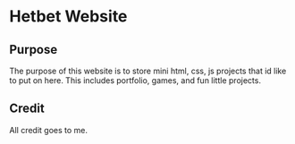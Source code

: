 # Hetbet Website

## Purpose
The purpose of this website is to store mini html, css, js projects that id like to put on here.
This includes portfolio, games, and fun little projects.

## Credit
All credit goes to me.
